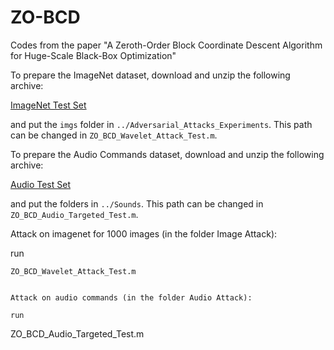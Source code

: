# ZO-BCD
Codes from the paper "A Zeroth-Order Block Coordinate Descent Algorithm for Huge-Scale Black-Box Optimization"

To prepare the ImageNet dataset, download and unzip the following archive:

[ImageNet Test Set](danielmckenzie.github.io)


and put the `imgs` folder in `../Adversarial_Attacks_Experiments`. This path can be changed
in `ZO_BCD_Wavelet_Attack_Test.m`.

To prepare the Audio Commands dataset, download and unzip the following archive:

[Audio Test Set](danielmckenzie.github.io)


and put the folders in `../Sounds`. This path can be changed
in `ZO_BCD_Audio_Targeted_Test.m`.


Attack on imagenet for 1000 images (in the folder Image Attack):

run 
```
ZO_BCD_Wavelet_Attack_Test.m


Attack on audio commands (in the folder Audio Attack):

run 
```
ZO_BCD_Audio_Targeted_Test.m

